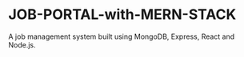 # JOB-PORTAL-with-MERN-STACK
A job management system built using MongoDB, Express, React and Node.js.
